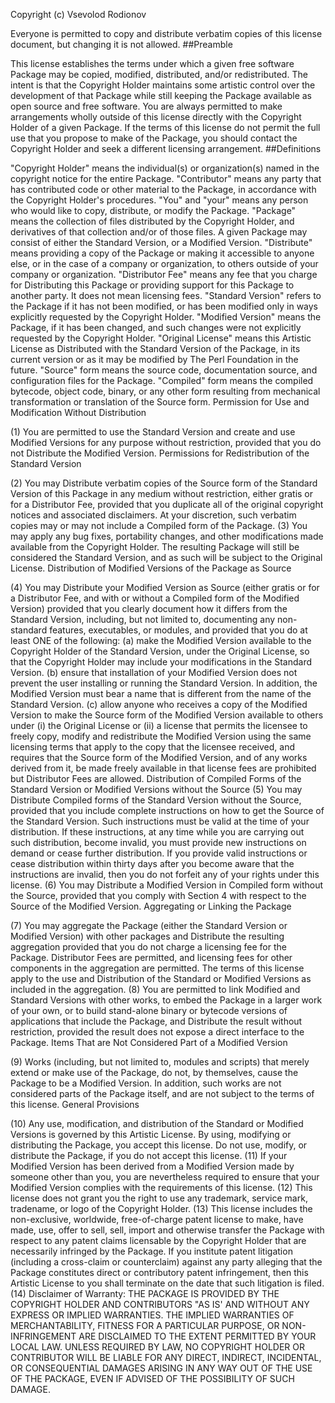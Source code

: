 Copyright (c) Vsevolod Rodionov

Everyone is permitted to copy and distribute verbatim copies of this license document, but changing it is not allowed.
##Preamble

This license establishes the terms under which a given free software Package may be copied, modified, distributed, and/or redistributed. The intent is that the Copyright Holder maintains some artistic control over the development of that Package while still keeping the Package available as open source and free software.
You are always permitted to make arrangements wholly outside of this license directly with the Copyright Holder of a given Package. If the terms of this license do not permit the full use that you propose to make of the Package, you should contact the Copyright Holder and seek a different licensing arrangement.
##Definitions

"Copyright Holder" means the individual(s) or organization(s) named in the copyright notice for the entire Package.
"Contributor" means any party that has contributed code or other material to the Package, in accordance with the Copyright Holder's procedures.
"You" and "your" means any person who would like to copy, distribute, or modify the Package.
"Package" means the collection of files distributed by the Copyright Holder, and derivatives of that collection and/or of those files. A given Package may consist of either the Standard Version, or a Modified Version.
"Distribute" means providing a copy of the Package or making it accessible to anyone else, or in the case of a company or organization, to others outside of your company or organization.
"Distributor Fee" means any fee that you charge for Distributing this Package or providing support for this Package to another party. It does not mean licensing fees.
"Standard Version" refers to the Package if it has not been modified, or has been modified only in ways explicitly requested by the Copyright Holder.
"Modified Version" means the Package, if it has been changed, and such changes were not explicitly requested by the Copyright Holder.
"Original License" means this Artistic License as Distributed with the Standard Version of the Package, in its current version or as it may be modified by The Perl Foundation in the future.
"Source" form means the source code, documentation source, and configuration files for the Package.
"Compiled" form means the compiled bytecode, object code, binary, or any other form resulting from mechanical transformation or translation of the Source form.
Permission for Use and Modification Without Distribution

(1) You are permitted to use the Standard Version and create and use Modified Versions for any purpose without restriction, provided that you do not Distribute the Modified Version.
Permissions for Redistribution of the Standard Version

(2) You may Distribute verbatim copies of the Source form of the Standard Version of this Package in any medium without restriction, either gratis or for a Distributor Fee, provided that you duplicate all of the original copyright notices and associated disclaimers. At your discretion, such verbatim copies may or may not include a Compiled form of the Package.
(3) You may apply any bug fixes, portability changes, and other modifications made available from the Copyright Holder. The resulting Package will still be considered the Standard Version, and as such will be subject to the Original License.
Distribution of Modified Versions of the Package as Source

(4) You may Distribute your Modified Version as Source (either gratis or for a Distributor Fee, and with or without a Compiled form of the Modified Version) provided that you clearly document how it differs from the Standard Version, including, but not limited to, documenting any non-standard features, executables, or modules, and provided that you do at least ONE of the following:
(a) make the Modified Version available to the Copyright Holder of the Standard Version, under the Original License, so that the Copyright Holder may include your modifications in the Standard Version.
(b) ensure that installation of your Modified Version does not prevent the user installing or running the Standard Version. In addition, the Modified Version must bear a name that is different from the name of the Standard Version.
(c) allow anyone who receives a copy of the Modified Version to make the Source form of the Modified Version available to others under
(i) the Original License or
(ii) a license that permits the licensee to freely copy, modify and redistribute the Modified Version using the same licensing terms that apply to the copy that the licensee received, and requires that the Source form of the Modified Version, and of any works derived from it, be made freely available in that license fees are prohibited but Distributor Fees are allowed.
Distribution of Compiled Forms of the Standard Version or Modified Versions without the Source
(5) You may Distribute Compiled forms of the Standard Version without the Source, provided that you include complete instructions on how to get the Source of the Standard Version. Such instructions must be valid at the time of your distribution. If these instructions, at any time while you are carrying out such distribution, become invalid, you must provide new instructions on demand or cease further distribution. If you provide valid instructions or cease distribution within thirty days after you become aware that the instructions are invalid, then you do not forfeit any of your rights under this license.
(6) You may Distribute a Modified Version in Compiled form without the Source, provided that you comply with Section 4 with respect to the Source of the Modified Version.
Aggregating or Linking the Package

(7) You may aggregate the Package (either the Standard Version or Modified Version) with other packages and Distribute the resulting aggregation provided that you do not charge a licensing fee for the Package. Distributor Fees are permitted, and licensing fees for other components in the aggregation are permitted. The terms of this license apply to the use and Distribution of the Standard or Modified Versions as included in the aggregation.
(8) You are permitted to link Modified and Standard Versions with other works, to embed the Package in a larger work of your own, or to build stand-alone binary or bytecode versions of applications that include the Package, and Distribute the result without restriction, provided the result does not expose a direct interface to the Package.
Items That are Not Considered Part of a Modified Version

(9) Works (including, but not limited to, modules and scripts) that merely extend or make use of the Package, do not, by themselves, cause the Package to be a Modified Version. In addition, such works are not considered parts of the Package itself, and are not subject to the terms of this license.
General Provisions

(10) Any use, modification, and distribution of the Standard or Modified Versions is governed by this Artistic License. By using, modifying or distributing the Package, you accept this license. Do not use, modify, or distribute the Package, if you do not accept this license.
(11) If your Modified Version has been derived from a Modified Version made by someone other than you, you are nevertheless required to ensure that your Modified Version complies with the requirements of this license.
(12) This license does not grant you the right to use any trademark, service mark, tradename, or logo of the Copyright Holder.
(13) This license includes the non-exclusive, worldwide, free-of-charge patent license to make, have made, use, offer to sell, sell, import and otherwise transfer the Package with respect to any patent claims licensable by the Copyright Holder that are necessarily infringed by the Package. If you institute patent litigation (including a cross-claim or counterclaim) against any party alleging that the Package constitutes direct or contributory patent infringement, then this Artistic License to you shall terminate on the date that such litigation is filed.
(14) Disclaimer of Warranty: THE PACKAGE IS PROVIDED BY THE COPYRIGHT HOLDER AND CONTRIBUTORS "AS IS' AND WITHOUT ANY EXPRESS OR IMPLIED WARRANTIES. THE IMPLIED WARRANTIES OF MERCHANTABILITY, FITNESS FOR A PARTICULAR PURPOSE, OR NON-INFRINGEMENT ARE DISCLAIMED TO THE EXTENT PERMITTED BY YOUR LOCAL LAW. UNLESS REQUIRED BY LAW, NO COPYRIGHT HOLDER OR CONTRIBUTOR WILL BE LIABLE FOR ANY DIRECT, INDIRECT, INCIDENTAL, OR CONSEQUENTIAL DAMAGES ARISING IN ANY WAY OUT OF THE USE OF THE PACKAGE, EVEN IF ADVISED OF THE POSSIBILITY OF SUCH DAMAGE.
